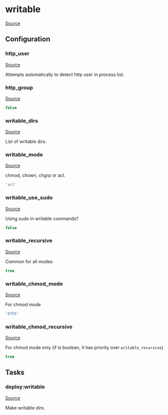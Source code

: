 <!-- DO NOT EDIT THIS FILE! -->
<!-- Instead edit recipe/deploy/writable.php -->
<!-- Then run bin/docgen -->

# writable

[Source](/recipe/deploy/writable.php)




## Configuration
### http_user
[Source](https://github.com/deployphp/deployer/blob/master/recipe/deploy/writable.php#L5)

Attempts automatically to detect http user in process list.



### http_group
[Source](https://github.com/deployphp/deployer/blob/master/recipe/deploy/writable.php#L19)



```php title="Default value"
false
```


### writable_dirs
[Source](https://github.com/deployphp/deployer/blob/master/recipe/deploy/writable.php#L22)

List of writable dirs.



### writable_mode
[Source](https://github.com/deployphp/deployer/blob/master/recipe/deploy/writable.php#L25)

chmod, chown, chgrp or acl.

```php title="Default value"
'acl'
```


### writable_use_sudo
[Source](https://github.com/deployphp/deployer/blob/master/recipe/deploy/writable.php#L28)

Using sudo in writable commands?

```php title="Default value"
false
```


### writable_recursive
[Source](https://github.com/deployphp/deployer/blob/master/recipe/deploy/writable.php#L31)

Common for all modes

```php title="Default value"
true
```


### writable_chmod_mode
[Source](https://github.com/deployphp/deployer/blob/master/recipe/deploy/writable.php#L34)

For chmod mode

```php title="Default value"
'0755'
```


### writable_chmod_recursive
[Source](https://github.com/deployphp/deployer/blob/master/recipe/deploy/writable.php#L37)

For chmod mode only (if is boolean, it has priority over `writable_recursive`)

```php title="Default value"
true
```



## Tasks

### deploy:writable
[Source](https://github.com/deployphp/deployer/blob/master/recipe/deploy/writable.php#L40)

Make writable dirs.




